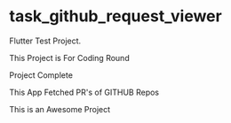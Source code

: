 # task_github_request_viewer

Flutter Test Project.

This Project is For Coding Round

Project Complete

This App Fetched PR's of GITHUB Repos

This is an Awesome Project
